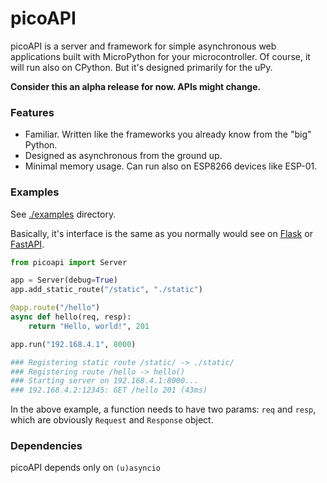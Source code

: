 picoAPI
===
picoAPI is a server and framework for simple asynchronous web applications built with MicroPython for your microcontroller.
Of course, it will run also on CPython. But it's designed primarily for the uPy.

**Consider this an alpha release for now. APIs might change.**

### Features
* Familiar. Written like the frameworks you already know from the "big" Python.
* Designed as asynchronous from the ground up.
* Minimal memory usage. Can run also on ESP8266 devices like ESP-01.

### Examples
See [./examples](/examples) directory.

Basically, it's interface is the same as you normally would see on [Flask](https://github.com/pallets/flask) or [FastAPI](https://github.com/tiangolo/fastapi).

```py
from picoapi import Server

app = Server(debug=True)
app.add_static_route("/static", "./static")

@app.route("/hello")
async def hello(req, resp):
    return "Hello, world!", 201

app.run("192.168.4.1", 8000)

### Registering static route /static/ -> ./static/
### Registering route /hello -> hello()
### Starting server on 192.168.4.1:8000...
### 192.168.4.2:12345: GET /hello 201 (43ms)
```

In the above example, a function needs to have two params: `req` and `resp`, which are obviously `Request` and `Response` object.


### Dependencies
picoAPI depends only on `(u)asyncio`
